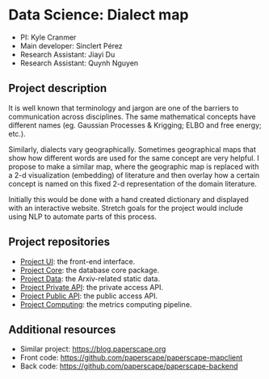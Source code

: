 # Data Science: Dialect map

- PI: Kyle Cranmer
- Main developer: Sinclert Pérez
- Research Assistant: Jiayi Du
- Research Assistant: Quynh Nguyen


## Project description
It is well known that terminology and jargon are one of the barriers to communication across disciplines.
The same mathematical concepts have different names (eg. Gaussian Processes & Krigging; ELBO and free energy; etc.).

Similarly, dialects vary geographically.
Sometimes geographical maps that show how different words are used for the same concept are very helpful.
I propose to make a similar map, where the geographic map is replaced with a 2-d visualization (embedding) of literature
and then overlay how a certain concept is named on this fixed 2-d representation of the domain literature.

Initially this would be done with a hand created dictionary and displayed with an interactive website.
Stretch goals for the project would include using NLP to automate parts of this process.


## Project repositories

- [Project UI][dialect-map-ui]: the front-end interface.
- [Project Core][dialect-map-core]: the database core package.
- [Project Data][dialect-map-data]: the Arxiv-related static data.
- [Project Private API][dialect-map-private-api]: the private access API.
- [Project Public API][dialect-map-public-api]: the public access API.
- [Project Computing][dialect-map-computing]: the metrics computing pipeline.


## Additional resources

- Similar project: https://blog.paperscape.org
- Front code: https://github.com/paperscape/paperscape-mapclient 
- Back code: https://github.com/paperscape/paperscape-backend 


[dialect-map-ui]: https://github.com/dialect-map/dialect-map-ui
[dialect-map-core]: https://github.com/dialect-map/dialect-map-core
[dialect-map-data]: https://github.com/dialect-map/dialect-map-data
[dialect-map-private-api]: https://github.com/dialect-map/dialect-map-private-api
[dialect-map-public-api]: https://github.com/dialect-map/dialect-map-public-api
[dialect-map-computing]: https://github.com/dialect-map/dialect-map-computing
